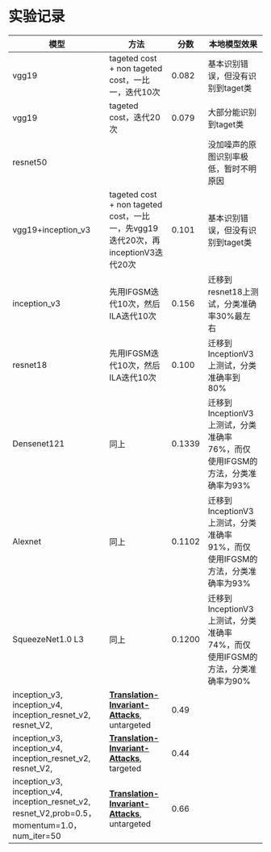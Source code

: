 # 实验记录

| 模型               | 方法                                                         | 分数  | 本地模型效果                           |
| ------------------ | ------------------------------------------------------------ | ----- | -------------------------------------- |
| vgg19              | tageted cost + non tageted cost，一比一，迭代10次            | 0.082 | 基本识别错误，但没有识别到taget类      |
| vgg19              | tageted cost，迭代20次                                       | 0.079 | 大部分能识别到taget类                  |
| resnet50           |                                                              |       | 没加噪声的原图识别率极低，暂时不明原因 |
| vgg19+inception_v3 | tageted cost + non tageted cost，一比一，先vgg19迭代20次，再inceptionV3迭代20次 | 0.101 | 基本识别错误，但没有识别到taget类      |
|inception_v3 | 先用IFGSM迭代10次，然后ILA迭代10次                                     | 0.156| 迁移到resnet18上测试，分类准确率30%最左右|
|resnet18 | 先用IFGSM迭代10次，然后ILA迭代10次                                         | 0.100|迁移到InceptionV3上测试，分类准确率到80%|
|Densenet121         | 同上                                                          |0.1339|迁移到InceptionV3上测试，分类准确率76%，而仅使用IFGSM的方法，分类准确率为93%|
|Alexnet             |同上                                                           | 0.1102 |迁移到InceptionV3上测试，分类准确率91%，而仅使用IFGSM的方法，分类准确率为93%|
|SqueezeNet1.0 L3   | 同上                                                            |0.1200|迁移到InceptionV3上测试，分类准确率74%，而仅使用IFGSM的方法，分类准确率为90%|
|inception_v3, inception_v4, inception_resnet_v2, resnet_V2, | **[Translation-Invariant-Attacks](https://github.com/dongyp13/Translation-Invariant-Attacks)**, untargeted |0.49||
|inception_v3, inception_v4, inception_resnet_v2, resnet_V2, | **[Translation-Invariant-Attacks](https://github.com/dongyp13/Translation-Invariant-Attacks)**, targeted |0.44||
|inception_v3, inception_v4, inception_resnet_v2, resnet_V2,prob=0.5，momentum=1.0，num_iter=50 | **[Translation-Invariant-Attacks](https://github.com/dongyp13/Translation-Invariant-Attacks)**, untargeted |0.66||
